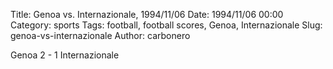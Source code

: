 Title: Genoa vs. Internazionale, 1994/11/06
Date: 1994/11/06 00:00
Category: sports
Tags: football, football scores, Genoa, Internazionale
Slug: genoa-vs-internazionale
Author: carbonero


Genoa 2 - 1 Internazionale

